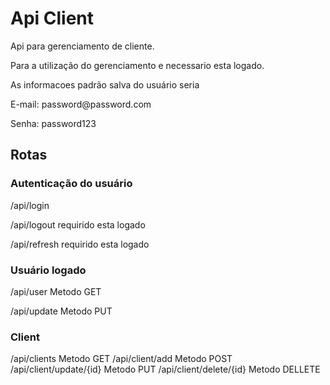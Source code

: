 # Api Client

<p>Api para gerenciamento de cliente.</p>
<p>Para a utilização do gerenciamento e necessario esta logado.</p>
<p>As informacoes padrão salva do usuário seria</p>
<p>E-mail: password@password.com</p>
<p>Senha: password123</p>

## Rotas

### Autenticação do usuário 

<p>/api/login</p>
<p>/api/logout  requirido esta logado</p>
<p>/api/refresh requirido esta logado</p> 

### Usuário logado

<p>/api/user Metodo GET</p>
<p>/api/update Metodo PUT</p>

### Client 

/api/clients Metodo GET
/api/client/add Metodo POST
/api/client/update/{id} Metodo PUT
/api/client/delete/{id} Metodo DELLETE
